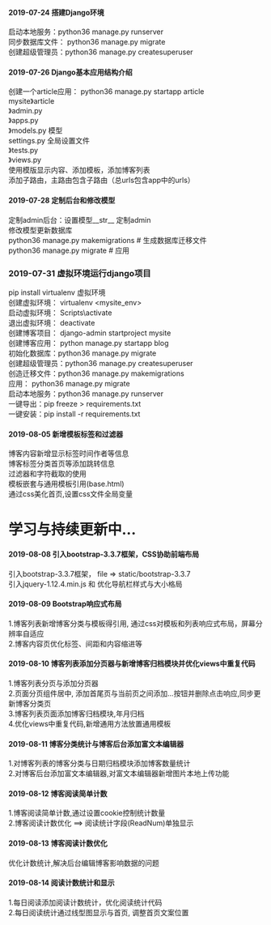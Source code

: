#### 2019-07-24 搭建Django环境<br>
启动本地服务：python36 manage.py runserver<br>
同步数据库文件： python36 manage.py migrate<br>
创建超级管理员：python36 manage.py createsuperuser<br>
#### 2019-07-26 Django基本应用结构介绍<br>
创建一个article应用： python36 manage.py startapp article<br> 
mysite》article<br>
      》admin.py<br>
      》apps.py<br>
      》models.py   模型<br>
        settings.py   全局设置文件<br>
      》tests.py<br>
      》views.py<br>
使用模版显示内容、添加模板，添加博客列表<br>
添加子路由，主路由包含子路由（总urls包含app中的urls）<br>
#### 2019-07-28 定制后台和修改模型<br>
定制admin后台：设置模型__str__  定制admin<br>
修改模型更新数据库<br>
            python36 manage.py makemigrations           # 生成数据库迁移文件<br>
            python36 manage.py migrate                  # 应用<br>
### 2019-07-31 虚拟环境运行django项目<br>
pip install virtualenv 虚拟环境<br>
创建虚拟环境： virtualenv <mysite_env><br>
启动虚拟环境： Scripts\activate<br>
退出虚拟环境： deactivate<br>
创建博客项目： django-admin startproject mysite<br>
创建博客应用： python manage.py startapp blog<br>
初始化数据库：python36 manage.py migrate<br>
创建超级管理员：python36 manage.py createsuperuser<br>
创造迁移文件：python36 manage.py makemigrations<br>
应用： python36 manage.py migrate<br>
启动本地服务：python36 manage.py runserver<br>
一键导出：pip freeze > requirements.txt<br>
一键安装：pip install -r requirements.txt<br>
#### 2019-08-05 新增模板标签和过滤器<br>
博客内容新增显示标签时间作者等信息<br>
博客标签分类首页等添加跳转信息<br>
过滤器和字符截取的使用<br>
模板嵌套与通用模板引用(base.html)<br>
通过css美化首页,设置css文件全局变量<br>

# 学习与持续更新中...

#### 2019-08-08  引入bootstrap-3.3.7框架，CSS协助前端布局<br>
引入bootstrap-3.3.7框架， file => static/bootstrap-3.3.7<br>
引入jquery-1.12.4.min.js 和 优化导航栏样式与大小格局<br>
#### 2019-08-09 Bootstrap响应式布局<br>
1.博客列表新增博客分类与模板得引用, 通过css对模板和列表响应式布局，屏幕分辨率自适应<br>
2.博客内容页优化标签、间距和内容缩进等<br>
#### 2019-08-10 博客列表添加分页器与新增博客归档模块并优化views中重复代码<br>
1.博客列表分页与添加分页器<br>
2.页面分页组件居中, 添加首尾页与当前页之间添加...按钮并删除点击响应,同步更新博客分类页<br>
3.博客列表页面添加博客归档模块,年月归档<br>
4.优化views中重复代码,新增通用方法放置通用模板<br>
#### 2019-08-11 博客分类统计与博客后台添加富文本编辑器<br>
1.对博客列表的博客分类与日期归档模块添加博客数量统计<br>
2.对博客后台添加富文本编辑器,对富文本编辑器新增图片本地上传功能<br>
#### 2019-08-12 博客阅读简单计数<br>
1.博客阅读简单计数,通过设置cookie控制统计数量<br>
2.博客阅读计数优化 ==> 阅读统计字段(ReadNum)单独显示<br>
#### 2019-08-13 博客阅读计数优化<br>
优化计数统计,解决后台编辑博客影响数据的问题<br>
#### 2019-08-14 阅读计数统计和显示<br>
1.每日阅读添加阅读计数统计，优化阅读统计代码<br>
2.每日阅读统计通过线型图显示与首页, 调整首页文案位置<br>
